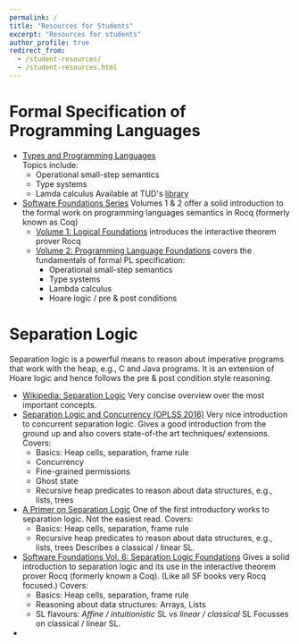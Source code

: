 ```yaml
---
permalink: /
title: "Resources for Students"
excerpt: "Resources for students"
author_profile: true
redirect_from:
  - /student-resources/
  - /student-resources.html
---
```





# Formal Specification of Programming Languages
- [Types and Programming Languages](https://www.cis.upenn.edu/~bcpierce/tapl/)  
  Topics include:
    + Operational small-step semantics
    + Type systems
    + Lamda calculus
  Available at TUD's [library](https://hds.hebis.de/ulbda/Record/HEB103681639)
- [Software Foundations Series](https://softwarefoundations.cis.upenn.edu)
  Volumes 1 & 2 offer a solid introduction to the formal work on programming languages semantics in Rocq (formerly known as Coq)
  + [Volume 1: Logical Foundations](https://softwarefoundations.cis.upenn.edu/lf-current/index.html) introduces the interactive theorem prover Rocq
  + [Volume 2: Programming Language Foundations](https://softwarefoundations.cis.upenn.edu/plf-current/index.html) covers the fundamentals of formal PL specification:
    - Operational small-step semantics
    - Type systems
    - Lambda calculus
    - Hoare logic / pre & post conditions 

# Separation Logic

Separation logic is a powerful means to reason about imperative programs that work with the heap, e.g., C and Java programs. It is an extension of Hoare logic and hence follows the pre & post condition style reasoning.

- [Wikipedia: Separation Logic](https://en.wikipedia.org/wiki/Separation_logic)
  Very concise overview over the most important concepts.
- [Separation Logic and Concurrency (OPLSS 2016)](https://software.imdea.org/~aleks/oplss16/notes.pdf)
  Very nice introduction to concurrent separation logic.
  Gives a good introduction from the ground up and also covers state-of-the art techniques/ extensions.
  Covers:
    + Basics: Heap cells, separation, frame rule
    + Concurrency
    + Fine-grained permissions
    + Ghost state
    + Recursive heap predicates to reason about data structures, e.g., lists, trees
- [A Primer on Separation Logic](http://www0.cs.ucl.ac.uk/staff/p.ohearn/papers/Marktoberdorf11LectureNotes.pdf)
  One of the first introductory works to separation logic. 
  Not the easiest read.
  Covers:
    + Basics: Heap cells, separation, frame rule
    + Recursive heap predicates to reason about data structures, e.g., lists, trees
  Describes a classical / linear SL.
- [Software Foundations Vol. 6: Separation Logic Foundations](https://softwarefoundations.cis.upenn.edu/slf-current/index.html)
  Gives a solid introduction to separation logic and its use in the interactive theorem prover Rocq (formerly known a Coq). (Like all SF books very Rocq focused.)
  Covers:
    + Basics: Heap cells, separation, frame rule
    + Reasoning about data structures: Arrays, Lists
    + SL flavours: *Affine / intuitionistic* SL vs *linear / classical* SL
  Focusses on classical / linear SL.
- 

